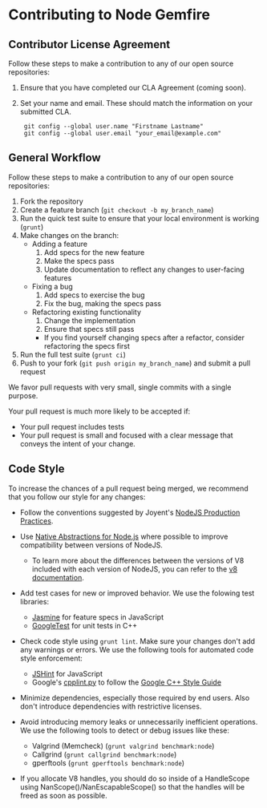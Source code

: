 # Contributing to Node Gemfire

## Contributor License Agreement

Follow these steps to make a contribution to any of our open source repositories:

1. Ensure that you have completed our CLA Agreement (coming soon).
1. Set your name and email. These should match the information on your submitted CLA.

        git config --global user.name "Firstname Lastname"
        git config --global user.email "your_email@example.com"

## General Workflow

Follow these steps to make a contribution to any of our open source repositories:

1. Fork the repository
1. Create a feature branch (`git checkout -b my_branch_name`)
1. Run the quick test suite to ensure that your local environment is working (`grunt`)
1. Make changes on the branch:
    * Adding a feature
      1. Add specs for the new feature
      1. Make the specs pass
      1. Update documentation to reflect any changes to user-facing features
    * Fixing a bug
      1. Add specs to exercise the bug
      1. Fix the bug, making the specs pass
    * Refactoring existing functionality
      1. Change the implementation
      1. Ensure that specs still pass
        * If you find yourself changing specs after a refactor, consider
          refactoring the specs first
1. Run the full test suite (`grunt ci`)
1. Push to your fork (`git push origin my_branch_name`) and submit a pull request

We favor pull requests with very small, single commits with a single purpose.

Your pull request is much more likely to be accepted if:

* Your pull request includes tests
* Your pull request is small and focused with a clear message that conveys the intent of your change.

## Code Style

To increase the chances of a pull request being merged, we recommend that you follow our style for any changes:

* Follow the conventions suggested by Joyent's [NodeJS Production Practices](https://www.joyent.com/developers/node/design).

* Use [Native Abstractions for Node.js](https://github.com/rvagg/nan) where possible to improve compatibility between versions of NodeJS.

  * To learn more about the differences between the versions of V8 included with each version of NodeJS, you can refer to the [v8 documentation](https://v8docs.nodesource.com/).

* Add test cases for new or improved behavior. We use the folowing test libraries:
  * [Jasmine](https://github.com/pivotal/jasmine) for feature specs in JavaScript
  * [GoogleTest](https://code.google.com/p/googletest/) for unit tests in C++

* Check code style using `grunt lint`. Make sure your changes don't add any warnings or errors. We use the following tools for automated code style enforcement:
  * [JSHint](http://www.jshint.com/) for JavaScript
  * Google's [cpplint.py](http://google-styleguide.googlecode.com/svn/trunk/cpplint/cpplint.py) to follow the [Google C++ Style Guide](http://google-styleguide.googlecode.com/svn/trunk/cppguide.html)

* Minimize dependencies, especially those required by end users. Also don't introduce dependencies with restrictive licenses.

* Avoid introducing memory leaks or unnecessarily inefficient operations. We use the following tools to detect or debug issues like these:
  * Valgrind (Memcheck) (`grunt valgrind benchmark:node`) 
  * Callgrind (`grunt callgrind benchmark:node`)
  * gperftools (`grunt gperftools benchmark:node`)

* If you allocate V8 handles, you should do so inside of a HandleScope using NanScope()/NanEscapableScope() so that the handles will be freed as soon as possible.
